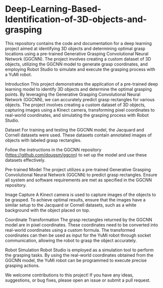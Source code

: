 # Deep-Learning-Based-Identification-of-3D-objects-and-grasping
This repository contains the code and documentation for a deep learning project aimed at identifying 3D objects and determining optimal grasp locations using a pre-trained Generative Grasping Convolutional Neural Network (GGCNN). The project involves creating a custom dataset of 3D objects, utilizing the GGCNN model to generate grasp coordinates, and employing Robot Studio to simulate and execute the grasping process with a YuMi robot.

Introduction
This project demonstrates the application of a pre-trained deep learning model to identify 3D objects and determine the optimal grasping points. By leveraging the Generative Grasping Convolutional Neural Network (GGCNN), we can accurately predict grasp rectangles for various objects. The project involves creating a custom dataset of 3D objects, capturing images using a Kinect camera, transforming pixel coordinates to real-world coordinates, and simulating the grasping process with Robot Studio.

Dataset
For training and testing the GGCNN model, the Jacquard and Cornell datasets were used. These datasets contain annotated images of objects with labeled grasp rectangles.

Follow the instructions in the GGCNN repository (https://github.com/dougsm/ggcnn) to set up the model and use these datasets effectively.

Pre-trained Model
The project utilizes a pre-trained Generative Grasping Convolutional Neural Network (GGCNN) to predict grasp rectangles. Ensure all system and software requirements are met as specified in the GGCNN repository.

Image Capture
A Kinect camera is used to capture images of the objects to be grasped. To achieve optimal results, ensure that the images have a similar setup to the Jacquard or Cornell datasets, such as a white background with the object placed on top.

Coordinate Transformation
The grasp rectangles returned by the GGCNN model are in pixel coordinates. These coordinates need to be converted into real-world coordinates using a custom formula. The transformed coordinates can then be used as input for the YuMi robot through socket communication, allowing the robot to grasp the object accurately.

Robot Simulation
Robot Studio is employed as a simulation tool to perform the grasping tasks. By using the real-world coordinates obtained from the GGCNN model, the YuMi robot can be programmed to execute precise grasping actions.

We welcome contributions to this project! If you have any ideas, suggestions, or bug fixes, please open an issue or submit a pull request.
